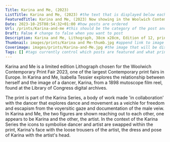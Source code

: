 ```yaml
---
Title: Karina and Me, (2023)
ListTitle: Karina and Me, (2023) #the text that is displayed below each post on the list pages
FeaturedTitle: Karina and Me, (2023) Now showing in the Woolwich Contemporary Print Fair 2023 curated hang on from the 26th-29th October #the text that is displayed below each post on the list pages
Date: 2023-10-25T08:54:32+01:00 #how posts are ordered 
Url: /prints/Karina-and-me #this should be the category of the post and then the file name e.g. /print/printfilename
Draft: False # change to false when you want to post
Description: Karina and Me, Lithograph, 38cm x28cm, Edition of 12, printed at Hole Editions (2023).     #Description of the post
Thumbnail: images/prints/Karina and Me-thumb.jpg #append link to image that will be shown on the list page
Coverimage: images/prints/Karina-and-Me.jpg #the image that will be displayed at the top of the post
Tags: [] #tags currently control which posts are featured and what prints are available to buy, add more by adding a comma to the latest tag
---
```


Karina and Me is a limited edition Lithograph chosen for the Woolwich Contemporary Print Fair 2023, one of the largest Contemporary print fairs in Europe. In Karina and Me, Isabella Tessier explores the relationship between herself and the image of a dancer, Karina, from a 1898 mutoscope film reel, found at the Library of Congress digital archives.

 The print is part of the Karina Series, a body of work made 'in collaboration' with the dancer that explores dance and movement as a veichle for freedom and escapism from the voyersitic gaze and documentation of the male veiw. In Karina and Me, the two figures are shown reaching out to each other, one appears to be Karina and the other, the artist. In the context of the Karina Series the icons to symbolise dancer and artist are swapped within the print, Karina's face with the loose trousers of the artist, the dress and pose of Karina with the artist's head.

<!----
    Guide for basic text formatting if needed (italics, headings etc): https://www.markdownguide.org/basic-syntax/

    ![This is where the alt text goes (image description)](https://isabellatessier.co.uk/images/exhibitions/venice%20biennale/exhibition%20and%20talk/2-Cover-image.jpg <- link to the image)
    This is where to put the caption for the image
>

